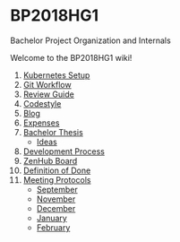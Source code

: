 # BP2018HG1
Bachelor Project Organization and Internals

Welcome to the BP2018HG1 wiki!


1. [Kubernetes Setup](contribution/Kubernetes-Setup.md)
2. [Git Workflow](contribution/Git-Workflow.md)
3. [Review Guide](contribution/reviews.md)
4. [Codestyle](contribution/linting.md)  
5. [Blog](contribution/blog.md)
6. [Expenses](contribution/expenses.md)
7. [Bachelor Thesis](thesis/thesis.md) 
    - [Ideas](thesis/ideas.md)  
8. [Development Process](process/process-overview.md)
9. [ZenHub Board](https://app.zenhub.com/workspaces/christian-ity-5c6c00094c2d6a432f785fcf/)
10. [Definition of Done](dod.md)
11. [Meeting Protocols](Meeting-Protocols.md)  
    - [September](Meeting-Protocols.md#september)  
    - [November](Meeting-Protocols.md#november)  
    - [December](Meeting-Protocols.md#december)
    - [January](Meeting-Protocols.md#january)
    - [February](Meeting-Protocols.md#february)
